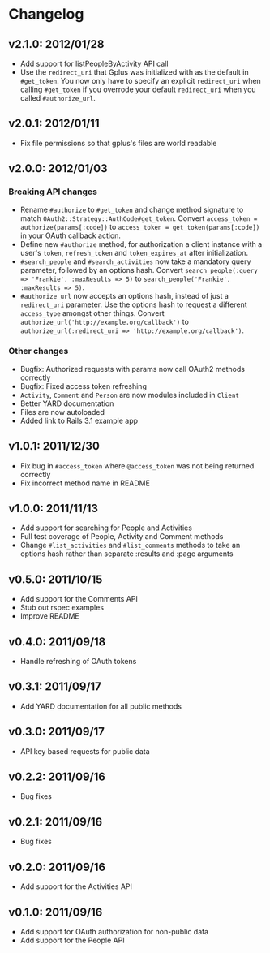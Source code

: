 # Changelog

## v2.1.0: 2012/01/28

* Add support for listPeopleByActivity API call
* Use the `redirect_uri` that Gplus was initialized with as the default in `#get_token`. You now only have to specify an explicit `redirect_uri` when calling `#get_token` if you overrode your default `redirect_uri` when you called `#authorize_url`.

## v2.0.1: 2012/01/11

* Fix file permissions so that gplus's files are world readable

## v2.0.0: 2012/01/03

### Breaking API changes

* Rename `#authorize` to `#get_token` and change method signature to match `OAuth2::Strategy::AuthCode#get_token`.
  Convert `access_token = authorize(params[:code])` to `access_token = get_token(params[:code])` in your OAuth callback action.
* Define new `#authorize` method, for authorization a client instance with a user's `token`, `refresh_token` and `token_expires_at` after initialization.
* `#search_people` and `#search_activities` now take a mandatory query parameter, followed by an options hash.
  Convert `search_people(:query => 'Frankie', :maxResults => 5)` to `search_people('Frankie', :maxResults => 5)`.
* `#authorize_url` now accepts an options hash, instead of just a `redirect_uri` parameter. Use the options hash to request a different `access_type` amongst other things.
  Convert `authorize_url('http://example.org/callback')` to `authorize_url(:redirect_uri => 'http://example.org/callback')`.

### Other changes

* Bugfix: Authorized requests with params now call OAuth2 methods correctly
* Bugfix: Fixed access token refreshing
* `Activity`, `Comment` and `Person` are now modules included in `Client`
* Better YARD documentation
* Files are now autoloaded
* Added link to Rails 3.1 example app

## v1.0.1: 2011/12/30

* Fix bug in `#access_token` where `@access_token` was not being returned correctly
* Fix incorrect method name in README

## v1.0.0: 2011/11/13

* Add support for searching for People and Activities
* Full test coverage of People, Activity and Comment methods
* Change `#list_activities` and `#list_comments` methods to take an options hash rather than separate :results and :page arguments

## v0.5.0: 2011/10/15

* Add support for the Comments API
* Stub out rspec examples
* Improve README

## v0.4.0: 2011/09/18

* Handle refreshing of OAuth tokens

## v0.3.1: 2011/09/17

* Add YARD documentation for all public methods

## v0.3.0: 2011/09/17

* API key based requests for public data

## v0.2.2: 2011/09/16

* Bug fixes

## v0.2.1: 2011/09/16

* Bug fixes

## v0.2.0: 2011/09/16

* Add support for the Activities API

## v0.1.0: 2011/09/16

* Add support for OAuth authorization for non-public data
* Add support for the People API
